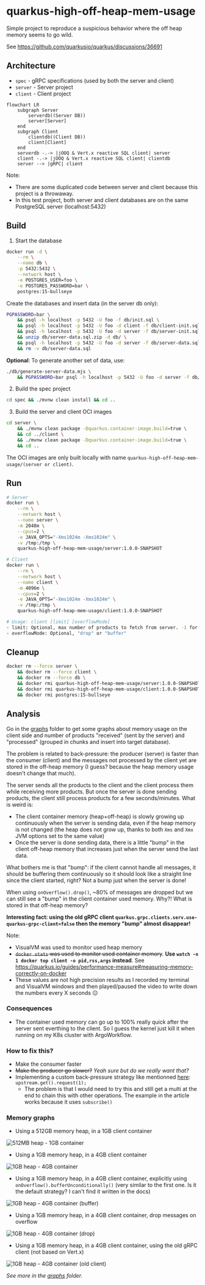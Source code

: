 # quarkus-high-off-heap-mem-usage

Simple project to reproduce a suspicious behavior where the off heap memory seems to go wild.

See https://github.com/quarkusio/quarkus/discussions/36691

## Architecture

- `spec` - gRPC specifications (used by both the server and client)
- `server` - Server project
- `client` - Client project

```mermaid
flowchart LR
    subgraph Server
        serverdb((Server DB))
        server[Server]
    end
    subgraph Client
        clientdb((Client DB))
        client[Client]
    end
    serverdb -.-> |jOOQ & Vert.x reactive SQL client| server
    client -.-> |jOOQ & Vert.x reactive SQL client| clientdb
    server --> |gRPC| client
```

Note:
- There are some duplicated code between server and client because this project is a throwaway.
- In this test project, both server and client databases are on the same PostgreSQL server (localhost:5432)

## Build

1. Start the database

```sh
docker run -d \
    --rm \
    --name db \
    -p 5432:5432 \
    --network host \
    -e POSTGRES_USER=foo \
    -e POSTGRES_PASSWORD=bar \
    postgres:15-bullseye
```

Create the databases and insert data (in the server db only):

```sh
PGPASSWORD=bar \
    && psql -h localhost -p 5432 -U foo -f db/init.sql \
    && psql -h localhost -p 5432 -U foo -d client -f db/client-init.sql \
    && psql -h localhost -p 5432 -U foo -d server -f db/server-init.sql \
    && unzip db/server-data.sql.zip -d db/ \
    && psql -h localhost -p 5432 -U foo -d server -f db/server-data.sql -q -1 \
    && rm -v db/server-data.sql
```

**Optional**: To generate another set of data, use:

```sh
./db/generate-server-data.mjs \
    && PGPASSWORD=bar psql -h localhost -p 5432 -U foo -d server -f db/server-data.sql -q -1
```

2. Build the spec project

```sh
cd spec && ./mvnw clean install && cd ..
```

3. Build the server and client OCI images

```sh
cd server \
    && ./mvnw clean package -Dquarkus.container-image.build=true \
    && cd ../client \
    && ./mvnw clean package -Dquarkus.container-image.build=true \
    && cd ..
```

The OCI images are only built locally with name `quarkus-high-off-heap-mem-usage/(server or client)`.

## Run

```sh
# Server
docker run \
    --rm \
    --network host \
    --name server \
    -m 2048m \
    --cpus=2 \
    -e JAVA_OPTS="-Xms1024m -Xmx1024m" \
    -v /tmp:/tmp \
    quarkus-high-off-heap-mem-usage/server:1.0.0-SNAPSHOT
```

```sh
# Client
docker run \
    --rm \
    --network host \
    --name client \
    -m 4096m \
    --cpus=2 \
    -e JAVA_OPTS="-Xms1024m -Xmx1024m" \
    -v /tmp:/tmp \
    quarkus-high-off-heap-mem-usage/client:1.0.0-SNAPSHOT

# Usage: client [limit] [overflowMode]
- limit: Optional, max number of products to fetch from server. -1 for no limit
- overflowMode: Optional, "drop" or "buffer"
```

## Cleanup

```sh
docker rm --force server \
    && docker rm --force client \
    && docker rm --force db \
    && docker rmi quarkus-high-off-heap-mem-usage/server:1.0.0-SNAPSHOT -f \
    && docker rmi quarkus-high-off-heap-mem-usage/client:1.0.0-SNAPSHOT -f \
    && docker rmi postgres:15-bullseye
```

## Analysis

Go in the [graphs](./graphs) folder to get some graphs about memory usage on the client side and number of products "received" (sent by the server) and "processed" (grouped in chunks and insert into target database).

The problem is related to back-pressure: the producer (server) is faster than the consumer (client) and the messages not processed by the client yet are stored in the off-heap memory (I guess? because the heap memory usage doesn't change that much).

The server sends all the products to the client and the client process them while receiving more products. But once the server is done sending products, the client still process products for a few seconds/minutes.
What is weird is:
- The client container memory (heap+off-heap) is slowly growing up continuously when the server is sending data, even if the heap memory is not changed (the heap does not grow up, thanks to both `Xms` and `Xmx` JVM options set to the same value)
- Once the server is done sending data, there is a little "bump" in the client off-heap memory that increases just when the server send the last data.

What bothers me is that "bump": if the client cannot handle all messages, it should be buffering them continuously so it should look like a straight line since the client started, right? Not a bump just when the server is done!

When using `onOverflow().drop()`, ~80% of messages are dropped but we can still see a "bump" in the client container used memory. Why?! What is stored in that off-heap memory?

**Interesting fact: using the old gRPC client `quarkus.grpc.clients.serv.use-quarkus-grpc-client=false` then the memory "bump" almost disappear!**

Note:
- VisualVM was used to monitor used heap memory
- ~~`docker stats` was used to monitor used container memory~~. **Use `watch -n 1 docker top client -o pid,rss,args` instead**. See https://quarkus.io/guides/performance-measure#measuring-memory-correctly-on-docker
- These values are not high precision results as I recorded my terminal and VisualVM windows and then played/paused the video to write down the numbers every X seconds 😐

### Consequences

- The container used memory can go up to 100% really quick after the server sent everthing to the client. So I guess the kernel just kill it when running on my K8s cluster with ArgoWorkflow.

### How to fix this?

- Make the consumer faster
- ~~Make the producer go slower?~~ *Yeah sure but do we really want that?*
- Implementing a custom back-pressure strategy like mentionned [here](https://quarkus.io/blog/mutiny-back-pressure/): `upstream.get().request(1);`
  - The problem is that I would need to try this and still get a multi at the end to chain this with other operations. The example in the article works because it uses `subscribe()`

### Memory graphs

- Using a 512GB memory heap, in a 1GB client container

![512MB heap - 1GB container](./graphs/512mb-1gb.png)

- Using a 1GB memory heap, in a 4GB client container

![1GB heap - 4GB container](./graphs/1gb-4gb.png)

- Using a 1GB memory heap, in a 4GB client container, explicitly using `onOverflow().bufferUnconditionally()` (very similar to the first one. Is it the default strategy? I can't find it written in the docs)

![1GB heap - 4GB container (buffer)](<./graphs/legacy (docker stats)/1gb-4gb-overflow-buffer.png>)

- Using a 1GB memory heap, in a 4GB client container, drop messages on overflow

![1GB heap - 4GB container (drop)](<./graphs/legacy (docker stats)/1gb-4gb-overflow-drop.png>)

- Using a 1GB memory heap, in a 4GB client container, using the old gRPC client (not based on Vert.x)

![1GB heap - 4GB container (old client)](<./graphs/1gb-4gb-old-client.png>)

*See more in the [graphs](./graphs) folder.*

